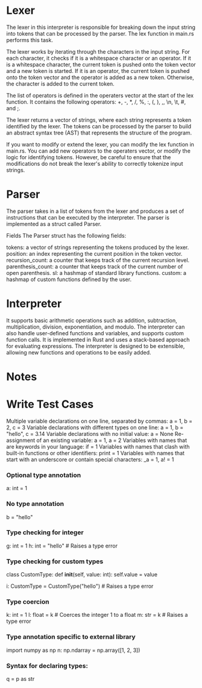 # Lexer
The lexer in this interpreter is responsible for breaking down the input string into tokens that can be processed by the parser. The lex function in main.rs performs this task.

The lexer works by iterating through the characters in the input string. For each character, it checks if it is a whitespace character or an operator. If it is a whitespace character, the current token is pushed onto the token vector and a new token is started. If it is an operator, the current token is pushed onto the token vector and the operator is added as a new token. Otherwise, the character is added to the current token.

The list of operators is defined in the operaters vector at the start of the lex function. It contains the following operators: +, -, *, /, %, :, (, ), ,, \n, \t, #, and ;.

The lexer returns a vector of strings, where each string represents a token identified by the lexer. The tokens can be processed by the parser to build an abstract syntax tree (AST) that represents the structure of the program.

If you want to modify or extend the lexer, you can modify the lex function in main.rs. You can add new operators to the operaters vector, or modify the logic for identifying tokens. However, be careful to ensure that the modifications do not break the lexer's ability to correctly tokenize input strings.

# Parser
The parser takes in a list of tokens from the lexer and produces a set of instructions that can be executed by the interpreter. The parser is implemented as a struct called Parser.

Fields
The Parser struct has the following fields:

tokens: a vector of strings representing the tokens produced by the lexer.
position: an index representing the current position in the token vector.
recursion_count: a counter that keeps track of the current recursion level.
parenthesis_count: a counter that keeps track of the current number of open parenthesis.
sl: a hashmap of standard library functions.
custom: a hashmap of custom functions defined by the user.

# Interpreter
It supports basic arithmetic operations such as addition, subtraction, multiplication, division, exponentiation, and modulo. The interpreter can also handle user-defined functions and variables, and supports custom function calls. It is implemented in Rust and uses a stack-based approach for evaluating expressions. The interpreter is designed to be extensible, allowing new functions and operations to be easily added.



# Notes
# Write Test Cases
Multiple variable declarations on one line, separated by commas: a = 1, b = 2, c = 3
Variable declarations with different types on one line: a = 1, b = "hello", c = 3.14
Variable declarations with no initial value: a = None
Re-assignment of an existing variable: a = 1, a = 2
Variables with names that are keywords in your language: if = 1
Variables with names that clash with built-in functions or other identifiers: print = 1
Variables with names that start with an underscore or contain special characters: _a = 1, a! = 1

### Optional type annotation
a: int = 1

### No type annotation
b = "hello"

### Type checking for integer
g: int = 1
h: int = "hello"  # Raises a type error

### Type checking for custom types
class CustomType:
    def __init__(self, value: int):
        self.value = value
        
i: CustomType = CustomType("hello")  # Raises a type error

### Type coercion
k: int = 1
l: float = k  # Coerces the integer 1 to a float
m: str = k  # Raises a type error

### Type annotation specific to external library
import numpy as np
n: np.ndarray = np.array([1, 2, 3])

### Syntax for declaring types:
q = p as str
